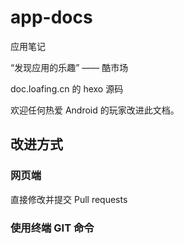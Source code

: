 # app-docs
应用笔记 

“发现应用的乐趣”  —— 酷市场

doc.loafing.cn 的 hexo 源码

欢迎任何热爱 Android 的玩家改进此文档。

## 改进方式
### 网页端
直接修改并提交 Pull requests

### 使用终端 GIT 命令
